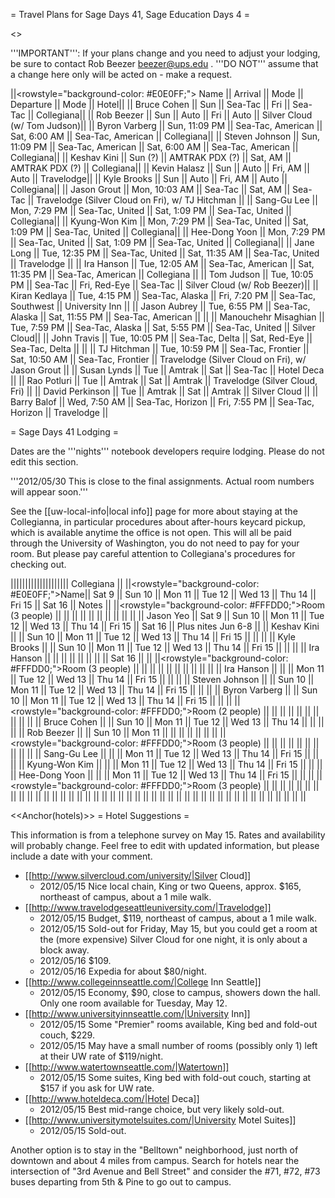 = Travel Plans for Sage Days 41, Sage Education Days 4 =

<<TableOfContents>>

'''IMPORTANT''': If your plans change and you need to adjust your lodging, be sure to contact Rob Beezer beezer@ups.edu .  '''DO NOT''' assume that a change here only will be acted on - make a request.

||<rowstyle="background-color: #E0E0FF;"> Name ||  Arrival || Mode || Departure || Mode || Hotel||
|| Bruce Cohen             || Sun             || Sea-Tac            || Fri              || Sea-Tac            || Collegiana||
|| Rob Beezer              || Sun             || Auto               || Fri              || Auto               || Silver Cloud (w/ Tom Judson)||
|| Byron Varberg           || Sun,  11:09 PM  || Sea-Tac, American  || Sat,   6:00 AM   || Sea-Tac, American  || Collegiana||
|| Steven Johnson          || Sun,  11:09 PM  || Sea-Tac, American  || Sat,   6:00 AM   || Sea-Tac, American  || Collegiana||
|| Keshav Kini             || Sun (?)         || AMTRAK PDX (?)     || Sat,        AM   || AMTRAK PDX (?)     || Collegiana||
|| Kevin Halasz            || Sun             || Auto               || Fri,        AM   || Auto               || Travelodge||
|| Kyle Brooks             || Sun             || Auto               || Fri,        AM   || Auto               || Collegiana||
|| Jason Grout             || Mon, 10:03 AM   || Sea-Tac            || Sat,        AM   || Sea-Tac            || Travelodge (Silver Cloud on Fri), w/ TJ Hitchman ||
|| Sang-Gu Lee             || Mon,  7:29 PM   || Sea-Tac, United    || Sat,   1:09 PM   || Sea-Tac, United    || Collegiana||
|| Kyung-Won Kim           || Mon,  7:29 PM   || Sea-Tac, United    || Sat,   1:09 PM   || Sea-Tac, United    || Collegiana||
|| Hee-Dong Yoon           || Mon,  7:29 PM   || Sea-Tac, United    || Sat,   1:09 PM   || Sea-Tac, United    || Collegiana||
|| Jane Long               || Tue, 12:35 PM   || Sea-Tac, United    || Sat,  11:35 AM   || Sea-Tac, United    || Travelodge ||
|| Ira Hanson              || Tue, 12:05 AM   || Sea-Tac, American  || Sat,  11:35 PM   || Sea-Tac, American  || Collegiana ||
|| Tom Judson              || Tue, 10:05 PM   || Sea-Tac            || Fri,   Red-Eye   || Sea-Tac            || Silver Cloud (w/ Rob Beezer)||
|| Kiran Kedlaya           || Tue,  4:15 PM   || Sea-Tac, Alaska    || Fri,   7:20 PM   || Sea-Tac, Southwest || University Inn ||
|| Jason Aubrey            || Tue,  6:55 PM   || Sea-Tac, Alaska    || Sat,  11:55 PM   || Sea-Tac, American || ||
|| Manouchehr Misaghian    || Tue,  7:59 PM   || Sea-Tac, Alaska    || Sat,   5:55 PM   || Sea-Tac, United    || Silver Cloud||
|| John Travis             || Tue, 10:05 PM   || Sea-Tac, Delta     || Sat,   Red-Eye   || Sea-Tac, Delta || ||
|| TJ Hitchman             || Tue, 10:59 PM   || Sea-Tac, Frontier  || Sat,  10:50 AM   || Sea-Tac, Frontier  || Travelodge (Silver Cloud on Fri), w/ Jason Grout ||
|| Susan Lynds             || Tue             || Amtrak             || Sat              || Sea-Tac            || Hotel Deca ||
|| Rao Potluri             || Tue             || Amtrak             || Sat              || Amtrak             || Travelodge (Silver Cloud, Fri) ||
|| David Perkinson         || Tue             || Amtrak             || Sat              || Amtrak             || Silver Cloud ||
|| Barry Balof             || Wed,  7:50 AM   || Sea-Tac, Horizon   || Fri,   7:55 PM   || Sea-Tac, Horizon   || Travelodge ||


= Sage Days 41 Lodging =

Dates are the '''nights''' notebook developers require lodging.  Please do not edit this section.

'''2012/05/30 This is close to the final assignments. Actual room numbers will appear soon.'''

See the [[uw-local-info|local info]] page for more about staying at the Collegianna, in particular procedures about after-hours keycard pickup, which is available anytime the office is not open.  This will all be paid through the University of Washington, you do not need to pay for your room.  But please pay careful attention to Collegiana's procedures for checking out.


|||||||||||||||||||| Collegiana  ||
||<rowstyle="background-color: #E0E0FF;">Name|| Sat  9 || Sun 10 || Mon 11 || Tue 12 || Wed 13 || Thu 14 || Fri 15 || Sat 16 || Notes ||
||<rowstyle="background-color: #FFFDD0;">Room (3 people) || || || || || || || || || ||
|| Jason Yeo          || Sat  9 || Sun 10 || Mon 11 || Tue 12 || Wed 13 || Thu 14 || Fri 15 || Sat 16 || Plus nites Jun 6-8 ||
|| Keshav Kini        ||        || Sun 10 || Mon 11 || Tue 12 || Wed 13 || Thu 14 || Fri 15 ||        || ||
|| Kyle Brooks        ||        || Sun 10 || Mon 11 || Tue 12 || Wed 13 || Thu 14 || Fri 15 ||        || ||
|| Ira Hanson         ||        ||        ||        ||        ||        ||        ||        || Sat 16 || ||
||<rowstyle="background-color: #FFFDD0;">Room (3 people) || || || || || || || || || ||
|| Ira Hanson         ||        ||        || Mon 11 || Tue 12 || Wed 13 || Thu 14 || Fri 15 ||        || ||
|| Steven Johnson     ||        || Sun 10 || Mon 11 || Tue 12 || Wed 13 || Thu 14 || Fri 15 ||        || ||
|| Byron Varberg      ||        || Sun 10 || Mon 11 || Tue 12 || Wed 13 || Thu 14 || Fri 15 ||        || ||
||<rowstyle="background-color: #FFFDD0;">Room (2 people) || || || || || || || || || ||
|| Bruce Cohen        ||        || Sun 10 || Mon 11 || Tue 12 || Wed 13 || Thu 14 ||        ||        || ||
|| Rob Beezer         ||        || Sun 10 || Mon 11 ||        ||        ||        ||        ||        || ||
||<rowstyle="background-color: #FFFDD0;">Room (3 people) || || || || || || || || || ||
|| Sang-Gu Lee        ||        ||        || Mon 11 || Tue 12 || Wed 13 || Thu 14 || Fri 15 ||        || ||
|| Kyung-Won Kim      ||        ||        || Mon 11 || Tue 12 || Wed 13 || Thu 14 || Fri 15 ||        || ||
|| Hee-Dong Yoon      ||        ||        || Mon 11 || Tue 12 || Wed 13 || Thu 14 || Fri 15 ||        || ||
||<rowstyle="background-color: #FFFDD0;">Room (3 people) || || || || || || || || || ||
||       ||        ||        ||    ||   ||   ||   ||   ||        || ||
||       ||        ||        ||    ||   ||   ||   ||   ||        || ||
||       ||        ||        ||    ||   ||   ||   ||   ||        || ||

<<Anchor(hotels)>>
= Hotel Suggestions =

This information is from a telephone survey on May 15.  Rates and availability will probably change.  Feel free to edit with updated information, but please include a date with your comment.

 * [[http://www.silvercloud.com/university/|Silver Cloud]]
   * 2012/05/15 Nice local chain, King or two Queens, approx. $165, northeast of campus, about a 1 mile walk.
 * [[http://www.travelodgeseattleuniversity.com/|Travelodge]]
   * 2012/05/15 Budget, $119, northeast of campus, about a 1 mile walk.
   * 2012/05/15 Sold-out for Friday, May 15, but you could get a room at the (more expensive) Silver Cloud for one night, it is only about a block away.
   * 2012/05/16 $109.
   * 2012/05/16 Expedia for about $80/night.
 * [[http://www.collegeinnseattle.com/|College Inn Seattle]]
   * 2012/05/15 Economy, $90, close to campus, showers down the hall.  Only one room available for Tuesday, May 12.
 * [[http://www.universityinnseattle.com/|University Inn]]
   * 2012/05/15 Some "Premier" rooms available, King bed and fold-out couch, $229.
   * 2012/05/15 May have a small number of rooms (possibly only 1) left at their UW rate of $119/night.
 * [[http://www.watertownseattle.com/|Watertown]]
   * 2012/05/15 Some suites, King bed with fold-out couch, starting at $157 if you ask for UW rate.
 * [[http://www.hoteldeca.com/|Hotel Deca]]
   * 2012/05/15 Best mid-range choice, but very likely sold-out.
 * [[http://www.universitymotelsuites.com/|University Motel Suites]]
   * 2012/05/15 Sold-out.

Another option is to stay in the "Belltown" neighborhood, just north of downtown and about 4 miles from campus.  Search for hotels near the intersection of "3rd Avenue and Bell Street" and consider the #71, #72, #73 buses departing from 5th & Pine to go out to campus.
